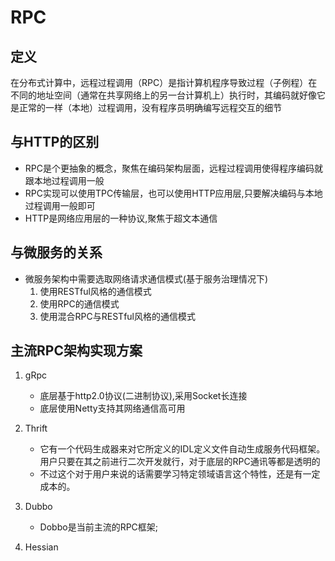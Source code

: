 # RPC

## 定义

在分布式计算中，远程过程调用（RPC）是指计算机程序导致过程（子例程）在不同的地址空间（通常在共享网络上的另一台计算机上）执行时，其编码就好像它是正常的一样（本地）过程调用，没有程序员明确编写远程交互的细节

## 与HTTP的区别

* RPC是个更抽象的概念，聚焦在编码架构层面，远程过程调用使得程序编码就跟本地过程调用一般
* RPC实现可以使用TPC传输层，也可以使用HTTP应用层,只要解决编码与本地过程调用一般即可
* HTTP是网络应用层的一种协议,聚焦于超文本通信

## 与微服务的关系

* 微服务架构中需要选取网络请求通信模式(基于服务治理情况下)
  1. 使用RESTful风格的通信模式
  2. 使用RPC的通信模式
  3. 使用混合RPC与RESTful风格的通信模式

## 主流RPC架构实现方案

1. gRpc
   * 底层基于http2.0协议(二进制协议),采用Socket长连接
   * 底层使用Netty支持其网络通信高可用

2. Thrift
   * 它有一个代码生成器来对它所定义的IDL定义文件自动生成服务代码框架。用户只要在其之前进行二次开发就行，对于底层的RPC通讯等都是透明的
   * 不过这个对于用户来说的话需要学习特定领域语言这个特性，还是有一定成本的。

3. Dubbo
   * Dobbo是当前主流的RPC框架;

4. Hessian

